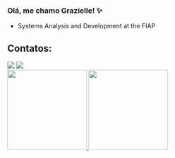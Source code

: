 ### Olá, me chamo Grazielle! ✨

- Systems Analysis and Development at the FIAP


## Contatos:

<div>
<a href = "graziellealencar0@gmail.com"><img loading="lazy" src="https://img.shields.io/badge/Gmail-D14836?style=for-the-badge&logo=gmail&logoColor=white" target="_blank"></a>
<a href="https://www.linkedin.com/in/grazielle-alencar/" target="_blank"><img loading="lazy" src="https://img.shields.io/badge/-LinkedIn-%230077B5?style=for-the-badge&logo=linkedin&logoColor=white" target="_blank"></a>   
</div>

<div>
<a href="https://github.com/grazialencar">
<img loading="lazy" height="180em" src="https://github-readme-stats.vercel.app/api/top-langs/?grazialencar&layout=compact&langs_count=7&theme=dracula"/>
<img loading="lazy" height="180em" src="https://github-readme-stats.vercel.app/api?grazialencar&show_icons=true&theme=dracula&include_all_commits=true&count_private=true"/>
</div>
